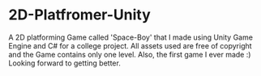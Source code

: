 # 2D-Platfromer-Unity
A 2D platforming Game called 'Space-Boy' that I made using Unity Game Engine and C# for a college project. All assets used are free of copyright and the Game contains only one level. Also, the first game I ever made :)
Looking forward to getting better.

